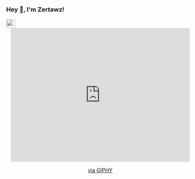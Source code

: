 <h3> Hey 👋, I'm Zertawz!</h3>

<a href="https://www.linkedin.com/in/jean-christophe-burnot-8aa1b5217/">
  <img align="left" width="24px" src="https://cdn.jsdelivr.net/npm/simple-icons@v3/icons/linkedin.svg" />
</a>
<div align=center>
       <iframe src="https://giphy.com/embed/pUp9Nb1czvHMY" width="480" height="360" frameBorder="0" class="giphy-embed" allowFullScreen></iframe><p><a href="https://giphy.com/gifs/berserk-guts-pUp9Nb1czvHMY">via GIPHY</a></p>
</div>
